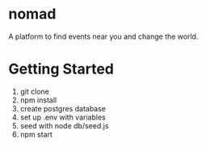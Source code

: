 # nomad
A platform to find events near you and change the world.

# Getting Started

1. git clone
2. npm install
3. create postgres database 
4. set up .env with variables
5. seed with node db/seed.js
6. npm start
